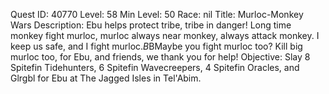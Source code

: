 Quest ID: 40770
Level: 58
Min Level: 50
Race: nil
Title: Murloc-Monkey Wars
Description: Ebu helps protect tribe, tribe in danger! Long time monkey fight murloc, murloc always near monkey, always attack monkey. I keep us safe, and I fight murloc.$B$BMaybe you fight murloc too? Kill big murloc too, for Ebu, and friends, we thank you for help!
Objective: Slay 8 Spitefin Tidehunters, 6 Spitefin Wavecreepers, 4 Spitefin Oracles, and Glrgbl for Ebu at The Jagged Isles in Tel'Abim.
